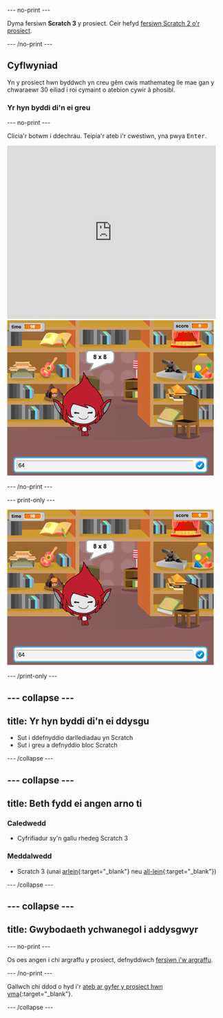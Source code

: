 --- no-print ---

Dyma fersiwn **Scratch 3** y prosiect. Ceir hefyd [fersiwn Scratch 2 o'r prosiect](https://projects.raspberrypi.org/cy-GB/projects/brain-game-scratch2).

--- /no-print ---

## Cyflwyniad

Yn y prosiect hwn byddwch yn creu gêm cwis mathemateg lle mae gan y chwaraewr 30 eiliad i roi cymaint o atebion cywir â phosibl.

### Yr hyn byddi di'n ei greu

--- no-print --- 

Clicia'r botwm i ddechrau. Teipia'r ateb i'r cwestiwn, yna pwya <kbd>Enter</kbd>.

<div class="scratch-preview">
  <iframe allowtransparency="true" width="485" height="402" src="https://scratch.mit.edu/projects/embed/314946233/?autostart=false" frameborder="0" scrolling="no"></iframe>
  <img src="images/brain-final.png">
</div>

--- /no-print ---

--- print-only --- 

![Brain Game](images/brain-final.png) 

--- /print-only ---

--- collapse ---
---
title: Yr hyn byddi di'n ei ddysgu
---

+ Sut i ddefnyddio darllediadau yn Scratch
+ Sut i greu a defnyddio bloc Scratch

--- /collapse ---

--- collapse ---
---
title: Beth fydd ei angen arno ti
---

### Caledwedd

+ Cyfrifiadur sy'n gallu rhedeg Scratch 3

### Meddalwedd

+ Scratch 3 (unai [arlein](http://rpf.io/scratchon){:target="_blank"} neu [all-lein](http://rpf.io/scratchoff){:target="_blank"})

--- /collapse ---

--- collapse ---
---
title: Gwybodaeth ychwanegol i addysgwyr
---
--- no-print ---

Os oes angen i chi argraffu y prosiect, defnyddiwch [fersiwn i'w argraffu](https://projects.raspberrypi.org/cy-GB/projects/brain-game/print). 

--- /no-print ---

Gallwch chi ddod o hyd i'r [ateb ar gyfer y prosiect hwn yma](http://rpf.io/p/cy-GB/brain-game-get){:target="_blank"}.

--- /collapse ---
